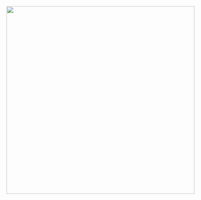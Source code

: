 <div align="center">
<img width="500" src="https://s3.amazonaws.com/shecodesio-production/uploads/files/000/039/118/original/Screen_Shot_2022-06-30_at_2.22.53_PM.png?1656624369" />
</div>



<!--
**weijwang18/weijwang18** is a ✨ _special_ ✨ repository because its `README.md` (this file) appears on your GitHub profile.

Here are some ideas to get you started:

- 🔭 I’m currently working on ...
- 🌱 I’m currently learning ...
- 👯 I’m looking to collaborate on ...
- 🤔 I’m looking for help with ...
- 💬 Ask me about ...
- 📫 How to reach me: ...
- 😄 Pronouns: ...
- ⚡ Fun fact: ...
-->
